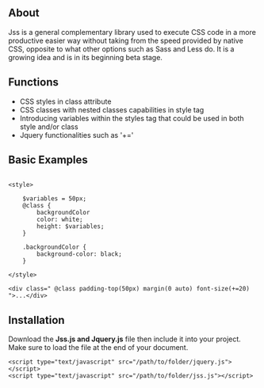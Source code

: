 ## About

Jss is a general complementary library used to execute CSS code in a more productive easier way without taking from the speed provided by native CSS, opposite to what other options such as Sass and Less do. It is a growing idea and is in its beginning beta stage.

## Functions

- CSS styles in class attribute
- CSS classes with nested classes capabilities in style tag
- Introducing variables within the styles tag that could be used in both style and/or class
- Jquery functionalities such as '+='

## Basic Examples

```

<style>

    $variables = 50px;
    @class {
        backgroundColor
        color: white;
        height: $variables;
    }
    
    .backgroundColor {
        background-color: black;
    }

</style>

<div class=" @class padding-top(50px) margin(0 auto) font-size(+=20) ">...</div>

```

## Installation

Download the **Jss.js and Jquery.js** file then include it into your project. Make sure to load the file at the end of your document. 

```
<script type="text/javascript" src="/path/to/folder/jquery.js"></script>
<script type="text/javascript" src="/path/to/folder/jss.js"></script>

```
